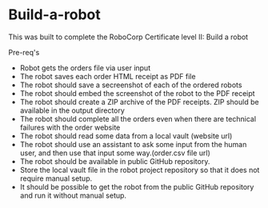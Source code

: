 # Build-a-robot

This was built to complete the RoboCorp Certificate level II: Build a robot

Pre-req's
- Robot gets the orders file via user input
- The robot saves each order HTML receipt as PDF file
- The robot should save a secreenshot of each of the ordered robots
- The robot should embed the screenshot of the robot to the PDF receipt
- The robot should create a ZIP archive of the PDF receipts. ZIP should be available in the output directory
- The robot should complete all the orders even when there are technical failures with the order website
- The robot should read some data from a local vault (website url)
- The robot should use an assistant to ask some input from the human user, and then use that input some way.(order.csv file url)
- The robot should be available in public GitHub repository.
- Store the local vault file in the robot project repository so that it does not require manual setup.
- It should be possible to get the robot from the public GitHub repository and run it without manual setup.

